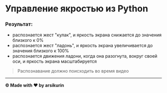 # Управление якростью из Python

### Результат:

- распознается жест "кулак", и яркость экрана снижается до значения близкого к 0%
- распознается жест "ладонь", и яркость экрана увеличивается до значения близкого к 100%
- распознается движения ладони, когда она разогнута, вокруг своей оси, и яркость экрана масштабируется

> Распознавание должно поисходить во время видео
---
**© Made with ❤️ by arsikurin**
